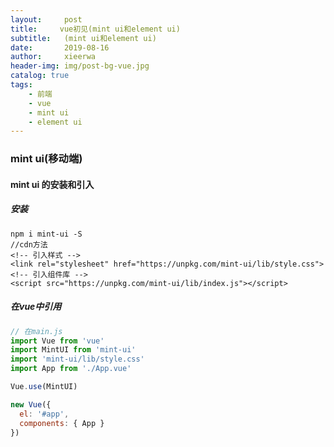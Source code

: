 ```yaml
---
layout:     post
title:     vue初见(mint ui和element ui)
subtitle:   (mint ui和element ui)
date:       2019-08-16
author:     xieerwa
header-img: img/post-bg-vue.jpg
catalog: true
tags:
    - 前端  
    - vue
    - mint ui
    - element ui	
---
```


### mint ui(移动端)

#### mint ui 的安装和引入

##### 安装

```shell
npm i mint-ui -S
//cdn方法
<!-- 引入样式 -->
<link rel="stylesheet" href="https://unpkg.com/mint-ui/lib/style.css">
<!-- 引入组件库 -->
<script src="https://unpkg.com/mint-ui/lib/index.js"></script>
```

##### 在vue中引用

```js
// 在main.js
import Vue from 'vue'
import MintUI from 'mint-ui'
import 'mint-ui/lib/style.css'
import App from './App.vue'

Vue.use(MintUI)

new Vue({
  el: '#app',
  components: { App }
})
```

